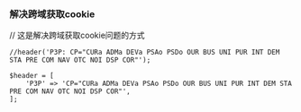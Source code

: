 ### 解决跨域获取cookie

// 这是解决跨域获取cookie问题的方式
```
//header('P3P: CP="CURa ADMa DEVa PSAo PSDo OUR BUS UNI PUR INT DEM STA PRE COM NAV OTC NOI DSP COR"');

$header = [
    'P3P' => 'CP="CURa ADMa DEVa PSAo PSDo OUR BUS UNI PUR INT DEM STA PRE COM NAV OTC NOI DSP COR"',
];

```
